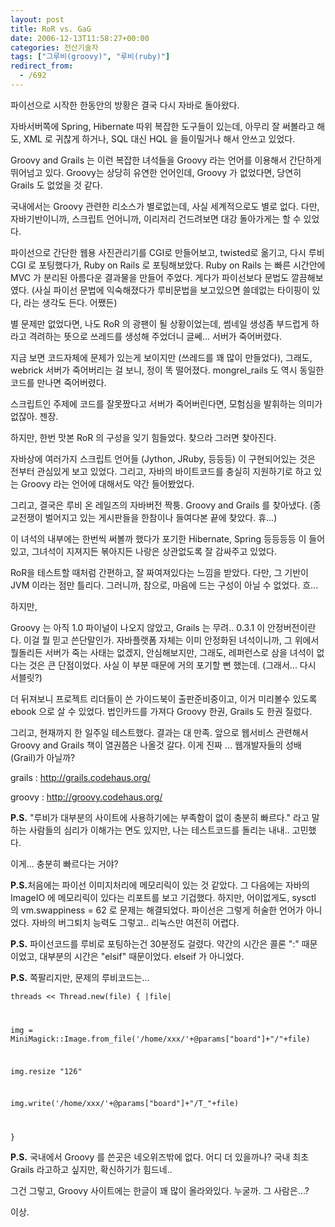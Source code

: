 ```yaml
---
layout: post
title: RoR vs. GaG
date: 2006-12-13T11:58:27+00:00
categories: 전산기술자
tags: ["그루비(groovy)", "루비(ruby)"]
redirect_from:
  - /692
---
```


파이선으로 시작한 한동안의 방황은 결국 다시 자바로 돌아왔다.

자바서버쪽에 Spring, Hibernate 따위 복잡한 도구들이 있는데, 아무리 잘 써볼라고 해도, XML 로 귀찮게 하거나, SQL 대신 HQL 을 들이밀거나 해서 안쓰고 있었다.

Groovy and Grails 는 이런 복잡한 녀석들을 Groovy 라는 언어를 이용해서 간단하게 뛰어넘고 있다. Groovy는 상당히 유연한 언어인데, Groovy 가 없었다면, 당연히 Grails 도 없었을 것 같다.

국내에서는 Groovy 관련한 리소스가 별로없는데, 사실 세계적으로도 별로 없다. 다만, 자바기반이니까, 스크립트 언어니까, 이리저리 건드려보면 대강 돌아가게는 할 수 있었다.

파이선으로 간단한 웹용 사진관리기를 CGI로 만들어보고, twisted로 옮기고, 다시 루비 CGI 로 포팅했다가, Ruby on Rails 로 포팅해보았다. Ruby on Rails 는 빠른 시간안에 MVC 가 분리된 아름다운 결과물을 만들어 주었다. 게다가 파이선보다 문법도 깔끔해보였다. (사실 파이선 문법에 익숙해졌다가 루비문법을 보고있으면 쓸데없는 타이핑이 있다, 라는 생각도 든다. 어쨌든)

별 문제만 없었다면, 나도 RoR 의 광팬이 될 상황이었는데, 썸네일 생성좀 부드럽게 하라고 격려하는 뜻으로 쓰레드를 생성해 주었더니 글쎄... 서버가 죽어버렸다.

지금 보면 코드자체에 문제가 있는게 보이지만 (쓰레드를 꽤 많이 만들었다), 그래도, webrick 서버가 죽어버리는 걸 보니, 정이 똑 떨어졌다. mongrel_rails 도 역시 동일한 코드를 만나면 죽어버렸다.

스크립트인 주제에 코드를 잘못짰다고 서버가 죽어버린다면, 모험심을 발휘하는 의미가 없잖아. 젠장.

하지만, 한번 맛본 RoR 의 구성을 잊기 힘들었다. 찾으라 그러면 찾아진다.

자바상에 여러가지 스크립트 언어들 (Jython, JRuby, 등등등) 이 구현되어있는 것은 전부터 관심있게 보고 있었다. 그리고, 자바의 바이트코드를 충실히 지원하기로 하고 있는 Groovy 라는 언어에 대해서도 약간 들어봤었다.

그리고, 결국은 루비 온 레일즈의 자바버전 짝퉁. Groovy and Grails 를 찾아냈다. (종교전쟁이 벌어지고 있는 게시판들을 한참이나 들여다본 끝에 찾았다. 휴...)

이 녀석의 내부에는 한번씩 써볼까 했다가 포기한 Hibernate, Spring 등등등등 이 들어있고, 그녀석이 지져지든 볶아지든 나랑은 상관없도록 잘 감싸주고 있었다.

RoR을 테스트할 때처럼 간편하고, 잘 짜여져있다는 느낌을 받았다. 다만, 그 기반이 JVM 이라는 점만 틀리다. 그러니까, 참으로, 마음에 드는 구성이 아닐 수 없었다. 흐...

하지만,

Groovy 는 아직 1.0 파이널이 나오지 않았고, Grails 는 무려.. 0.3.1 이 안정버전이란다. 이걸 뭘 믿고 쓴단말인가. 자바플랫폼 자체는 이미 안정화된 녀석이니까, 그 위에서 뭘돌리든 서버가 죽는 사태는 없겠지, 안심해보지만, 그래도, 레퍼런스로 삼을 녀석이 없다는 것은 큰 단점이었다. 사실 이 부분 때문에 거의 포기할 뻔 했는데. (그래서... 다시 서블릿?)

더 뒤져보니 프로젝트 리더들이 쓴 가이드북이 출판준비중이고, 이거 미리볼수 있도록 ebook 으로 살 수 있었다. 법인카드를 가져다 Groovy 한권, Grails 도 한권 질렀다.

그리고, 현재까지 한 일주일 테스트했다. 결과는 대 만족. 앞으로 웹서비스 관련해서 Groovy and Grails 책이 열권쯤은 나올것 갈다. 이게 진짜 ... 웹개발자들의 성배(Grail)가 아닐까?

grails : <a href="http://grails.codehaus.org/" target="bb">http://grails.codehaus.org/</a>

groovy : <a href="http://groovy.codehaus.org/" target="bb">http://groovy.codehaus.org/</a>

<b>P.S.</b> "루비가 대부분의 사이트에 사용하기에는 부족함이 없이 충분히 빠르다." 라고 말하는 사람들의 심리가 이해가는 면도 있지만, 나는 테스트코드를 돌리는 내내.. 고민했다.

이게... 충분히 빠르다는 거야?

<b>P.S.</b>처음에는 파이선 이미지처리에 메모리릭이 있는 것 같았다. 그 다음에는 자바의 ImageIO 에 메모리릭이 있다는 리포트를 보고 기겁했다. 하지만, 어이없게도, sysctl 의 vm.swappiness = 62 로 문제는 해결되었다. 파이선은 그렇게 허술한 언어가 아니었다. 자바의 버그퇴치 능력도 그렇고.. 리눅스만 여전히 어렵다.

<b>P.S.</b> 파이선코드를 루비로 포팅하는건 30분정도 걸렸다. 약간의 시간은 콜론 ":" 때문이었고, 대부분의 시간은 "elsif" 때문이었다. elseif 가 아니었다.

<b>P.S.</b> 쪽팔리지만, 문제의 루비코드는...

<code>threads &lt;&lt; Thread.new(file) { |file|

img = MiniMagick::Image.from_file('/home/xxx/'+@params["board"]+"/"+file)

img.resize "126"

img.write('/home/xxx/'+@params["board"]+"/T_"+file)

}</code>

<b>P.S.</b> 국내에서 Groovy 를 쓴곳은 네오위즈밖에 없다. 어디 더 있을까나? 국내 최초 Grails 라고하고 싶지만, 확신하기가 힘드네..

그건 그렇고, Groovy 사이트에는 한글이 꽤 많이 올라와있다. 누굴까. 그 사람은...?

이상.
<div id=comments>
</div>
